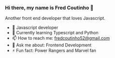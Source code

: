 ### Hi there, my name is Fred Coutinho 👋

Another front end developer that loves Javascript.

- 👾 Javascript developer
- 🌱 Currently learning Typescript and Python
- 📫 How to reach me: fredcoutinho52@gmail.com
- 💬 Ask me about: Frontend Development
- ⚡ Fun fact: Power Rangers and Marvel fan
